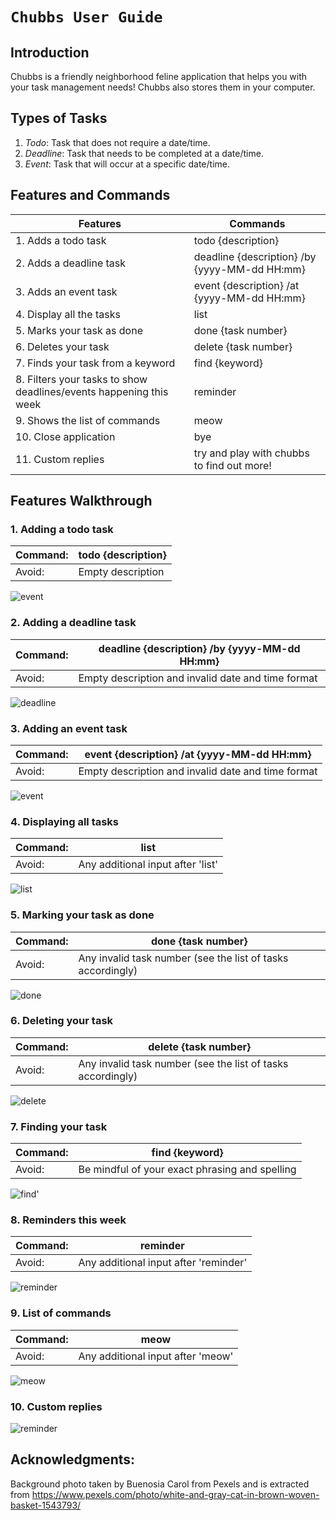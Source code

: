 # `Chubbs User Guide`

## Introduction
Chubbs is a friendly neighborhood feline application that helps you with your task management needs! 
Chubbs also stores them in your computer.
## Types of Tasks
 1. *Todo*: Task that does not require a date/time.
 2. *Deadline*: Task that needs to be completed at a date/time.
 3. *Event*: Task that will occur at a specific date/time.
 
## Features and Commands

| Features                                                           | Commands                                      |
|--------------------------------------------------------------------|-----------------------------------------------|
| 1. Adds a todo task                                                | todo {description}                            |
| 2. Adds a deadline task                                            | deadline {description} /by {yyyy-MM-dd HH:mm} |
| 3. Adds an event task                                              | event {description} /at {yyyy-MM-dd HH:mm}    |
| 4. Display all the tasks                                           | list                                          |
| 5. Marks your task as done                                         | done {task number}                            |
| 6. Deletes your task                                               | delete {task number}                          |
| 7. Finds your task from a keyword                                  | find {keyword}                                |
| 8. Filters your tasks to show deadlines/events happening this week | reminder                                      |
| 9. Shows the list of commands                                      | meow                                          |
| 10. Close application                                              | bye                                           |
| 11. Custom replies                                                 | try and play with chubbs to find out more!    |

##  Features Walkthrough

### 1. Adding a todo task 

| Command: | todo {description} |
|----------|--------------------|
| Avoid:   | Empty description  |
 
![event](https://github.com/jimvae/ip/blob/branch-A-UserGuide/src/main/resources/images/screenshots/todo.png?raw=true)

### 2. Adding a deadline task

| Command: | deadline {description} /by {yyyy-MM-dd HH:mm}      |
|----------|----------------------------------------------------|
| Avoid:   | Empty description and invalid date and time format |

![deadline](https://github.com/jimvae/ip/blob/branch-A-UserGuide/src/main/resources/images/screenshots/deadline.png?raw=true)

### 3. Adding an event task

| Command: | event {description} /at {yyyy-MM-dd HH:mm}         |
|----------|----------------------------------------------------|
| Avoid:   | Empty description and invalid date and time format |

![event](https://github.com/jimvae/ip/blob/branch-A-UserGuide/src/main/resources/images/screenshots/event.png?raw=true)

### 4. Displaying all tasks

| Command: | list                              |
|----------|-----------------------------------|
| Avoid:   | Any additional input after 'list' |

![list](https://github.com/jimvae/ip/blob/branch-A-UserGuide/src/main/resources/images/screenshots/list.png?raw=true)

### 5. Marking your task as done

| Command: | done {task number}                                          |
|----------|-------------------------------------------------------------|
| Avoid:   | Any invalid task number (see the list of tasks accordingly) |

![done](https://github.com/jimvae/ip/blob/branch-A-UserGuide/src/main/resources/images/screenshots/done.png?raw=true)

### 6. Deleting your task

| Command: | delete {task number}                                        |
|----------|-------------------------------------------------------------|
| Avoid:   | Any invalid task number (see the list of tasks accordingly) |

![delete](https://github.com/jimvae/ip/blob/branch-A-UserGuide/src/main/resources/images/screenshots/delete.png?raw=true)

### 7. Finding your task

| Command: | find {keyword}                                 |
|----------|------------------------------------------------|
| Avoid:   | Be mindful of your exact phrasing and spelling |

![find](https://github.com/jimvae/ip/blob/branch-A-UserGuide/src/main/resources/images/screenshots/find.png?raw=true)'

### 8. Reminders this week

| Command: | reminder                              |
|----------|---------------------------------------|
| Avoid:   | Any additional input after 'reminder' |

![reminder](https://github.com/jimvae/ip/blob/branch-A-UserGuide/src/main/resources/images/screenshots/reminder.png?raw=true)

### 9. List of commands

| Command: | meow                              |
|----------|-----------------------------------|
| Avoid:   | Any additional input after 'meow' |

![meow](https://github.com/jimvae/ip/blob/branch-A-UserGuide/src/main/resources/images/screenshots/meow.png?raw=true)

### 10. Custom replies
![reminder](https://github.com/jimvae/ip/blob/branch-A-UserGuide/src/main/resources/images/screenshots/custom_replies.png?raw=true)

## Acknowledgments:
Background photo taken by Buenosia Carol from Pexels and is extracted from https://www.pexels.com/photo/white-and-gray-cat-in-brown-woven-basket-1543793/


